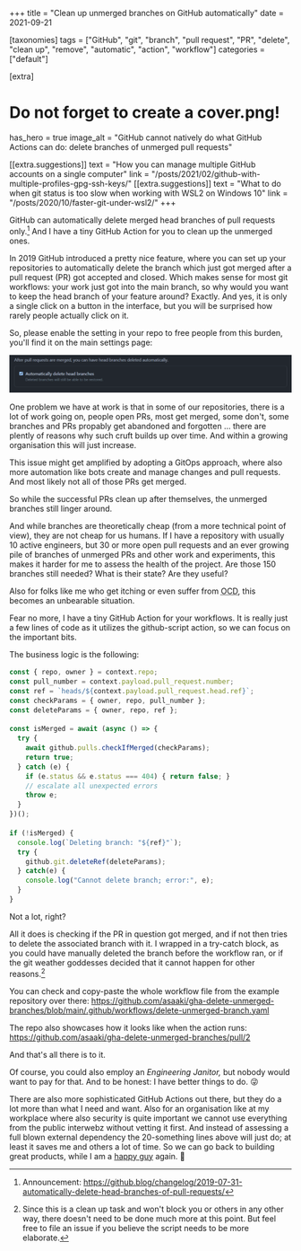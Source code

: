 +++
title = "Clean up unmerged branches on GitHub automatically"
date = 2021-09-21

[taxonomies]
tags = ["GitHub", "git", "branch", "pull request", "PR", "delete", "clean up", "remove", "automatic", "action", "workflow"]
categories = ["default"]

[extra]
# Do not forget to create a cover.png!
has_hero = true
image_alt = "GitHub cannot natively do what GitHub Actions can do: delete branches of unmerged pull requests"

[[extra.suggestions]]
text = "How you can manage multiple GitHub accounts on a single computer"
link = "/posts/2021/02/github-with-multiple-profiles-gpg-ssh-keys/"
[[extra.suggestions]]
text = "What to do when git status is too slow when working with WSL2 on Windows 10"
link = "/posts/2020/10/faster-git-under-wsl2/"
+++

GitHub can automatically delete merged head branches of pull requests only.[^gh1]
And I have a tiny GitHub Action for you to clean up the unmerged ones.

<!-- more -->

In 2019 GitHub introduced a pretty nice feature, where you can set up your repositories to automatically delete the branch which just got merged after a pull request (PR) got accepted and closed. Which makes sense for most git workflows: your work just got into the main branch, so why would you want to keep the head branch of your feature around? Exactly. And yes, it is only a single click on a button in the interface, but you will be surprised how rarely people actually click on it.

So, please enable the setting in your repo to free people from this burden, you'll find it on the main settings page:

![GitHub repository setting: Automatically delete head branches](./gh-setting.png)

One problem we have at work is that in some of our repositories, there is a lot of work going on, people open PRs, most get merged, some don't, some branches and PRs propably get abandoned and forgotten … there are plently of reasons why such cruft builds up over time. And within a growing organisation this will just increase.

This issue might get amplified by adopting a GitOps approach, where also more automation like bots create and manage changes and pull requests. And most likely not all of those PRs get merged.

So while the successful PRs clean up after themselves, the unmerged branches still linger around.

And while branches are theoretically cheap (from a more technical point of view), they are not cheap for us humans. If I have a repository with usually 10 active engineers, but 30 or more open pull requests and an ever growing pile of branches of unmerged PRs and other work and experiments, this makes it harder for me to assess the health of the project. Are those 150 branches still needed? What is their state? Are they useful?

Also for folks like me who get itching or even suffer from <abbr title="Obsessive-Compulsive Disorder">OCD</abbr>, this becomes an unbearable situation.

Fear no more, I have a tiny GitHub Action for your workflows. It is really just a few lines of code as it utilizes the github-script action, so we can focus on the important bits.

The business logic is the following:

```js
const { repo, owner } = context.repo;
const pull_number = context.payload.pull_request.number;
const ref = `heads/${context.payload.pull_request.head.ref}`;
const checkParams = { owner, repo, pull_number };
const deleteParams = { owner, repo, ref };

const isMerged = await (async () => {
  try {
    await github.pulls.checkIfMerged(checkParams);
    return true;
  } catch (e) {
    if (e.status && e.status === 404) { return false; }
    // escalate all unexpected errors
    throw e;
  }
})();

if (!isMerged) {
  console.log(`Deleting branch: "${ref}"`);
  try {
    github.git.deleteRef(deleteParams);
  } catch(e) {
    console.log("Cannot delete branch; error:", e);
  }
}
```

Not a lot, right?

All it does is checking if the PR in question got merged, and if not then tries to delete the associated branch with it. I wrapped in a try-catch block, as you could have manually deleted the branch before the workflow ran, or if the git weather goddesses decided that it cannot happen for other reasons.[^fails]

You can check and copy-paste the whole workflow file from the example repository over there:
<https://github.com/asaaki/gha-delete-unmerged-branches/blob/main/.github/workflows/delete-unmerged-branch.yaml>

The repo also showcases how it looks like when the action runs:
<https://github.com/asaaki/gha-delete-unmerged-branches/pull/2>

And that's all there is to it.

Of course, you could also employ an _Engineering Janitor,_ but nobody would want to pay for that. And to be honest: I have better things to do. 😜

There are also more sophisticated GitHub Actions out there, but they do a lot more than what I need and want. Also for an organisation like at my workplace where also security is quite important we cannot use everything from the public interwebz without vetting it first. And instead of assessing a full blown external dependency the 20-something lines above will just do; at least it saves me and others a lot of time. So we can go back to building great products, while I am a [happy guy] again. 🐶

<!-- footnotes -->
[^gh1]: Announcement: <https://github.blog/changelog/2019-07-31-automatically-delete-head-branches-of-pull-requests/>

[^fails]: Since this is a clean up task and won't block you or others in any other way, there doesn't need to be done much more at this point. But feel free to file an issue if you believe the script needs to be more elaborate.

<!-- links -->
<!-- [happy guy]: https://www.youtube.com/watch?v=Y8V8iPnsKM0 -->
[happy guy]: https://www.tiktok.com/@deejaymoo41/video/6820572976413543686
